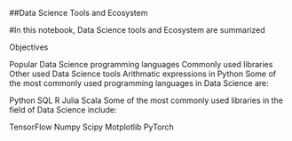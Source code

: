 ##Data Science Tools and Ecosystem

#In this notebook, Data Science tools and Ecosystem are summarized

Objectives

Popular Data Science programming languages
Commonly used libraries
Other used Data Science tools
Arithmatic expressions in Python
Some of the most commonly used programming languages in Data Science are:

Python
SQL
R
Julia
Scala
Some of the most commonly used libraries in the field of Data Science include:

TensorFlow
Numpy
Scipy
Motplotlib
PyTorch
